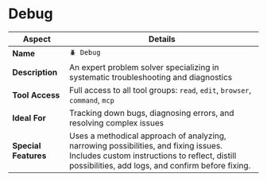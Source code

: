 # Debug

| Aspect | Details |
|--------|---------|
| **Name** | `🪲 Debug` |
| **Description** | An expert problem solver specializing in systematic troubleshooting and diagnostics |
| **Tool Access** | Full access to all tool groups: `read`, `edit`, `browser`, `command`, `mcp` |
| **Ideal For** | Tracking down bugs, diagnosing errors, and resolving complex issues |
| **Special Features** | Uses a methodical approach of analyzing, narrowing possibilities, and fixing issues. Includes custom instructions to reflect, distill possibilities, add logs, and confirm before fixing. |
